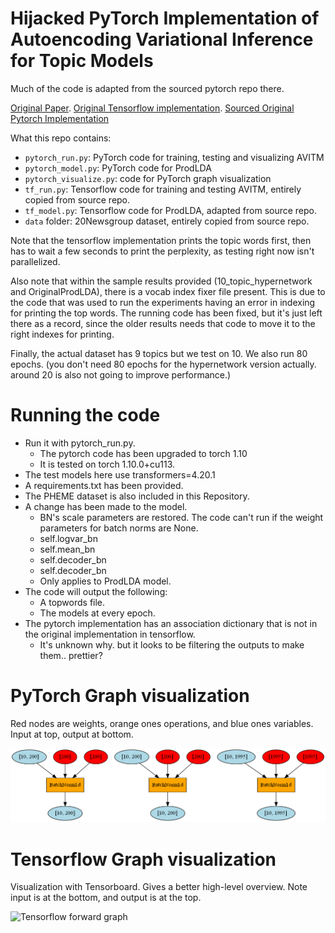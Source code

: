 # Hijacked PyTorch Implementation of Autoencoding Variational Inference for Topic Models
Much of the code is adapted from the sourced pytorch repo there.

[Original Paper](https://arxiv.org/abs/1703.01488). 
[Original Tensorflow implementation](https://github.com/akashgit/autoencoding_vi_for_topic_models).
[Sourced Original Pytorch Implementation](https://github.com/hyqneuron/pytorch-avitm)

What this repo contains:
- `pytorch_run.py`: PyTorch code for training, testing and visualizing AVITM
- `pytorch_model.py`: PyTorch code for ProdLDA
- `pytorch_visualize.py`: code for PyTorch graph visualization
- `tf_run.py`: Tensorflow code for training and testing AVITM, entirely copied from source repo.
- `tf_model.py`: Tensorflow code for ProdLDA, adapted from source repo.
- `data` folder: 20Newsgroup dataset, entirely copied from source repo.

Note that the tensorflow implementation prints the topic words first, then has to wait a few seconds to print the
perplexity, as testing right now isn't parallelized.

Also note that within the sample results provided (10_topic_hypernetwork and OriginalProdLDA), there is a vocab index fixer file present.
This is due to the code that was used to run the experiments having an error in indexing for printing the top words.
The running code has been fixed, but it's just left there as a record, since the older results needs that code to move it to the right indexes for printing.

Finally, the actual dataset has 9 topics but we test on 10.
We also run 80 epochs. (you don't need 80 epochs for the hypernetwork version actually. around 20 is also not going to improve performance.)


# Running the code
- Run it with pytorch_run.py.
    - The pytorch code has been upgraded to torch 1.10
    - It is tested on torch 1.10.0+cu113.
- The test models here use transformers=4.20.1
- A requirements.txt has been provided.
- The PHEME dataset is also included in this Repository.
- A change has been made to the model. 
    - BN's scale parameters are restored. The code can't run if the weight parameters for batch norms are None.
    - self.logvar_bn
    - self.mean_bn
    - self.decoder_bn
    - self.decoder_bn
    - Only applies to ProdLDA model.
- The code will output the following:
    - A topwords file.
    - The models at every epoch.
- The pytorch implementation has an association dictionary that is not in the original implementation in tensorflow.
    - It's unknown why. but it looks to be filtering the outputs to make them.. prettier?

# PyTorch Graph visualization

Red nodes are weights, orange ones operations, and blue ones variables. Input at top, output at bottom.

![PyTorch forward graph](pytorch_model.png)


# Tensorflow Graph visualization

Visualization with Tensorboard. Gives a better high-level overview. Note input is at the bottom, and output is at the
top.

![Tensorflow forward graph](tf_model.png)
